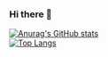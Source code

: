 ### Hi there 👋



[![Anurag's GitHub stats](https://github-readme-stats.vercel.app/api?username=4060E055&show_icons=true&theme=radical)](https://github.com/4060E055)  
[![Top Langs](https://github-readme-stats.vercel.app/api/top-langs/?username=4060E055&layout=compact&theme=gruvbox)](https://github.com/4060E055)

<!--
**4060E055/4060E055** is a ✨ _special_ ✨ repository because its `README.md` (this file) appears on your GitHub profile.

Here are some ideas to get you started:



- 🔭 I’m currently working on ...
- 🌱 I’m currently learning ...
- 👯 I’m looking to collaborate on ...
- 🤔 I’m looking for help with ...
- 💬 Ask me about ...
- 📫 How to reach me: ...
- 😄 Pronouns: ...
- ⚡ Fun fact: ...
-->
